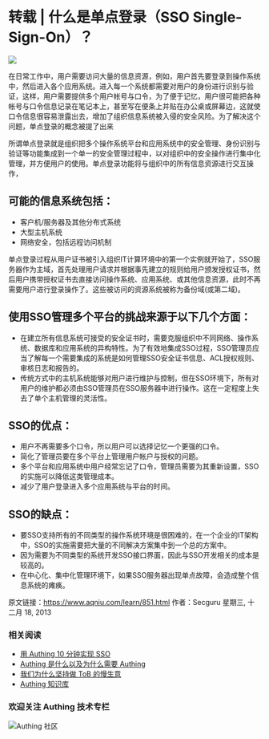 # 转载 | 什么是单点登录（SSO Single-Sign-On）？

![](https://cdn.authing.cn/blog/20190908080023.png)

在日常工作中，用户需要访问大量的信息资源，例如，用户首先要登录到操作系统中，然后进入各个应用系统。进入每一个系统都需要对用户的身份进行识别与验证，这样，用户需要提供多个用户帐号与口令，为了便于记忆，用户很可能把各种帐号与口令信息记录在笔记本上，甚至写在便条上并贴在办公桌或屏幕边，这就使口令信息很容易泄露出去，增加了组织信息系统被入侵的安全风险。为了解决这个问题，单点登录的概念被提了出来

所谓单点登录就是组织把多个操作系统平台和应用系统中的安全管理、身份识别与验证等功能集成到一个单一的安全管理过程中，以对组织中的安全操作进行集中化管理，并方便用户的使用。单点登录功能将与组织中的所有信息资源进行交互操作，
## 可能的信息系统包括：

- 客户机/服务器及其他分布式系统
- 大型主机系统
- 网络安全，包括远程访问机制

单点登录过程从用户证书被引入组织IT计算环境中的第一个实例就开始了，SSO服务器作为主域，首先处理用户请求并根据事先建立的规则给用户颁发授权证书，然后用户携带授权证书去直接访问操作系统、应用系统、或其他信息资源，此时不再需要用户进行登录操作了。这些被访问的资源系统被称为备份域(或第二域)。

## 使用SSO管理多个平台的挑战来源于以下几个方面：

- 在建立所有信息系统可接受的安全证书时，需要克服组织中不同网络、操作系统、数据库和应用系统的异构特性。为了有效地集成SSO过程，SSO管理员应当了解每一个需要集成的系统是如何管理SSO安全证书信息、ACL授权规则、审核日志和报告的。
- 传统方式中的主机系统能够对用户进行维护与控制，但在SSO环境下，所有对用户的维护都必须由SSO管理员在SSO服务器中进行操作。这在一定程度上失去了单个主机管理的灵活性。

## SSO的优点：

- 用户不再需要多个口令，所以用户可以选择记忆一个更强的口令。
- 简化了管理员要在多个平台上管理用户帐户与授权的问题。
- 多个平台和应用系统中用户经常忘记了口令，管理员需要为其重新设置，SSO的实施可以降低这类管理成本。
- 减少了用户登录进入多个应用系统与平台的时间。

## SSO的缺点：

- 要SSO支持所有的不同类型的操作系统环境是很困难的，在一个企业的IT架构中，SSO的实施需要把大量的不同解决方案集中到一个总的方案中。
- 因为需要为不同类型的系统开发SSO接口界面，因此与SSO开发相关的成本是较高的。
- 在中心化、集中化管理环境下，如果SSO服务器出现单点故障，会造成整个信息系统的瘫痪。

原文链接：https://www.aqniu.com/learn/851.html  作者：Secguru  星期三, 十二月 18, 2013

### **相关阅读**
* [用 Authing 10 分钟实现 SSO](https://docs.authing.cn/authing/quickstart/implement-sso-with-authing) 
* [Authing 是什么以及为什么需要 Authing](https://authing.cn/blog//Authing%E6%98%AF%E4%BB%80%E4%B9%88%E4%BB%A5%E5%8F%8A%E4%B8%BA%E4%BB%80%E4%B9%88%E9%9C%80%E8%A6%81Authing.html)
* [我们为什么坚持做 ToB 的慢生意](https://authing.cn/blog//我们为什么坚持做ToB的慢生意.html)
* [Authing 知识库](https://learn.authing.cn/authing/)

### 欢迎关注 Authing 技术专栏
![Authing 社区](https://cdn.authing.cn/blog/Authing_mini.jpg)
